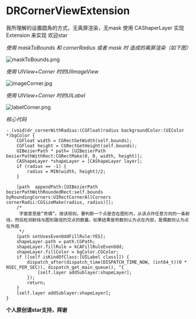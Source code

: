 # DRCornerViewExtension
我所理解的设置圆角的方式，无离屏渲染，无mask 使用 CAShaperLayer 实现
Extension 来实现 欢迎star  


*使用 maskToBounds 和 cornerRadius 或者 mask 时 造成的离屏渲染（如下图）*

![maskToBounds.png](https://ooo.0o0.ooo/2016/03/07/56dd3a7c15eb7.png)

*使用 UIView+Corner 时的UIImageView*

![imageCorner.jpg](https://ooo.0o0.ooo/2016/03/07/56dd3a04bdf1a.jpg)

*使用 UIView+Corner 时的UILabel*

![labelCorner.png](https://ooo.0o0.ooo/2016/03/07/56dd3b70742d2.png)


*核心代码*

```
- (void)dr_cornerWithRadius:(CGFloat)radius backgroundColor:(UIColor *)bgColor {
    CGFloat width = CGRectGetWidth(self.bounds);
    CGFloat height = CGRectGetHeight(self.bounds);
    UIBezierPath * path= [UIBezierPath bezierPathWithRect:CGRectMake(0, 0, width, height)];
    CAShapeLayer *shapeLayer = [CAShapeLayer layer];
    if (radius == -1) {
        radius = MIN(width, height)/2;
    }
    
    [path  appendPath:[UIBezierPath bezierPathWithRoundedRect:self.bounds byRoundingCorners:UIRectCornerAllCorners cornerRadii:CGSizeMake(radius, radius)]];
    /*
     字面意思是“奇偶”。按该规则，要判断一个点是否在图形内，从该点作任意方向的一条射线，然后检测射线与图形路径的交点的数量。如果结果是奇数则认为点在内部，是偶数则认为点在外部
     */
    [path setUsesEvenOddFillRule:YES];
    shapeLayer.path = path.CGPath;
    shapeLayer.fillRule = kCAFillRuleEvenOdd;
    shapeLayer.fillColor = bgColor.CGColor;
    if ([self isKindOfClass:[UILabel class]]) {
        dispatch_after(dispatch_time(DISPATCH_TIME_NOW, (int64_t)(0 * NSEC_PER_SEC)), dispatch_get_main_queue(), ^{
            [self.layer addSublayer:shapeLayer];
        });
        return;
    }
    [self.layer addSublayer:shapeLayer];
}

```


**个人原创请star支持，拜谢**
